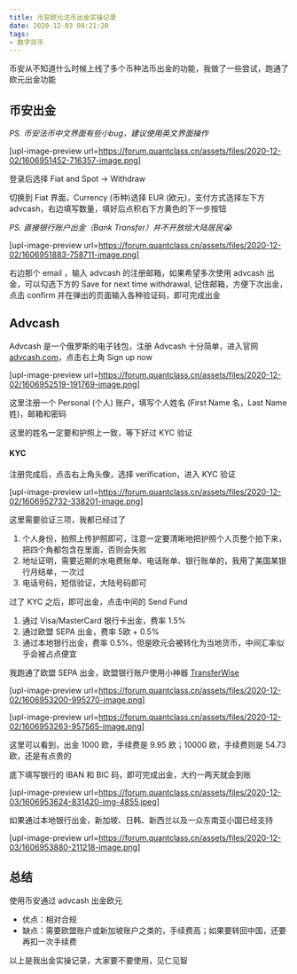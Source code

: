 ```yaml
---
title: 币安欧元法币出金实操记录
date: 2020-12-03 08:21:20
tags:
- 数字货币
---
```


币安从不知道什么时候上线了多个币种法币出金的功能，我做了一些尝试，跑通了欧元出金功能

## 币安出金
*PS. 币安法币中文界面有些小bug，建议使用英文界面操作*

[upl-image-preview url=https://forum.quantclass.cn/assets/files/2020-12-02/1606951452-716357-image.png]

登录后选择 Fiat and Spot -> Withdraw

切换到 Fiat 界面，Currency (币种)选择 EUR (欧元)，支付方式选择左下方 advcash，右边填写数量，填好后点积右下方黄色的下一步按钮

*PS. 直接银行账户出金（Bank Transfer）并不开放给大陆居民😭*

[upl-image-preview url=https://forum.quantclass.cn/assets/files/2020-12-02/1606951883-758711-image.png]

右边那个 email ，输入 advcash 的注册邮箱，如果希望多次使用 advcash 出金，可以勾选下方的 Save for next time withdrawal, 记住邮箱，方便下次出金，点击 confirm 并在弹出的页面输入各种验证码，即可完成出金

## Advcash

Advcash 是一个俄罗斯的电子钱包，注册 Advcash 十分简单，进入官网 [advcash.com](https://advcash.com/en/)，点击右上角 Sign up now

[upl-image-preview url=https://forum.quantclass.cn/assets/files/2020-12-02/1606952519-191769-image.png]

这里注册一个 Personal (个人) 账户，填写个人姓名 (First Name 名，Last Name 姓)，邮箱和密码

这里的姓名一定要和护照上一致，等下好过 KYC 验证

#### KYC

注册完成后，点击右上角头像，选择 verification，进入 KYC 验证

[upl-image-preview url=https://forum.quantclass.cn/assets/files/2020-12-02/1606952732-338201-image.png]

这里需要验证三项，我都已经过了

1. 个人身份，拍照上传护照即可，注意一定要清晰地把护照个人页整个拍下来，把四个角都包含在里面，否则会失败
2. 地址证明，需要近期的水电费账单、电话账单、银行账单的，我用了美国某银行月结单，一次过
3. 电话号码，短信验证，大陆号码即可

过了 KYC 之后，即可出金，点击中间的 Send Fund

1. 通过 Visa/MasterCard 银行卡出金，费率 1.5%
2. 通过欧盟 SEPA 出金，费率 5欧 + 0.5%
3. 通过本地银行出金，费率 0.5%，但是欧元会被转化为当地货币，中间汇率似乎会被占点便宜

我跑通了欧盟 SEPA 出金，欧盟银行账户使用小神器 [TransferWise](https://nataliamok.com/transferwise/)

[upl-image-preview url=https://forum.quantclass.cn/assets/files/2020-12-02/1606953200-995270-image.png]

[upl-image-preview url=https://forum.quantclass.cn/assets/files/2020-12-02/1606953263-957565-image.png]

这里可以看到，出金 1000 欧，手续费是 9.95 欧；10000 欧，手续费则是 54.73 欧，还是有点贵的

底下填写银行的 IBAN 和 BIC 码，即可完成出金，大约一两天就会到账

[upl-image-preview url=https://forum.quantclass.cn/assets/files/2020-12-03/1606953624-831420-img-4855.jpeg]

如果通过本地银行出金，新加坡、日韩、新西兰以及一众东南亚小国已经支持

[upl-image-preview url=https://forum.quantclass.cn/assets/files/2020-12-03/1606953880-211218-image.png]

## 总结

使用币安通过 advcash 出金欧元

- 优点：相对合规
- 缺点：需要欧盟账户或新加坡账户之类的，手续费高；如果要转回中国，还要再扣一次手续费

以上是我出金实操记录，大家要不要使用，见仁见智